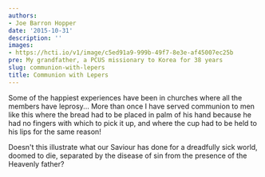 ```yaml
---
authors:
- Joe Barron Hopper
date: '2015-10-31'
description: ''
images:
- https://hcti.io/v1/image/c5ed91a9-999b-49f7-8e3e-af45007ec25b
pre: My grandfather, a PCUS missionary to Korea for 38 years
slug: communion-with-lepers
title: Communion with Lepers
---
```


Some of the happiest experiences have been in churches where all the members have leprosy... More than once I have served communion to men like this where the bread had to be placed in palm of his hand because he had no fingers with which to pick it up, and where the cup had to be held to his lips for the same reason!

Doesn't this illustrate what our Saviour has done for a dreadfully sick world, doomed to die, separated by the disease of sin from the presence of the Heavenly father?